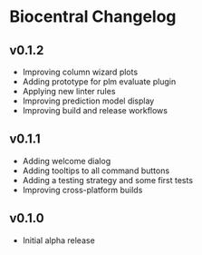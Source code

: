 # Biocentral Changelog

## v0.1.2
* Improving column wizard plots
* Adding prototype for plm evaluate plugin
* Applying new linter rules
* Improving prediction model display
* Improving build and release workflows

## v0.1.1
* Adding welcome dialog
* Adding tooltips to all command buttons
* Adding a testing strategy and some first tests
* Improving cross-platform builds

## v0.1.0
* Initial alpha release